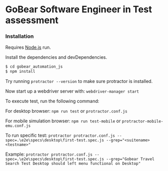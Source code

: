 # GoBear Software Engineer in Test assessment
### Installation

Requires [Node.js](https://nodejs.org/) run.

Install the dependencies and devDependencies.
```sh
$ cd gobear_automation_js
$ npm install
```
Try running ```protractor --version``` to make sure protractor is installed.

Now start up a webdriver server with: ```webdriver-manager start```

To execute test, run the following command: 

For desktop browser: ```npm run test``` or ```protractor.conf.js```

For mobile simulation browser: ```npm run test-mobile``` or ```protractor-mobile-emu.conf.js```

To run specific test: ```protractor protractor.conf.js --spec=.\e2e\specs\desktop\first-test.spec.js --grep="<suitename> <testname>"```

Example: ```protractor protractor.conf.js --spec=.\e2e\specs\desktop\first-test.spec.js --grep="Gobear Travel Search Test Desktop should left menu functional on Desktop"```
